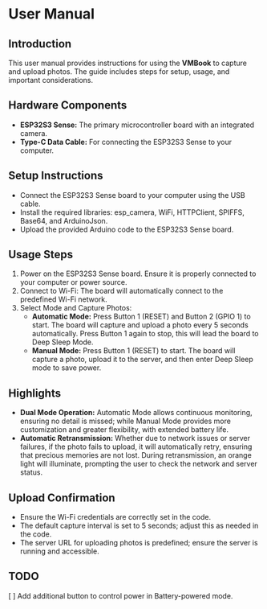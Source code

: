 # User Manual
## Introduction
This user manual provides instructions for using the **VMBook** to capture and upload photos. The guide includes steps for setup, usage, and important considerations.

## Hardware Components
- **ESP32S3 Sense:** The primary microcontroller board with an integrated camera.
- **Type-C Data Cable:** For connecting the ESP32S3 Sense to your computer.

## Setup Instructions
- Connect the ESP32S3 Sense board to your computer using the USB cable.
- Install the required libraries: esp_camera, WiFi, HTTPClient, SPIFFS, Base64, and ArduinoJson.
- Upload the provided Arduino code to the ESP32S3 Sense board.


## Usage Steps
1. Power on the ESP32S3 Sense board. Ensure it is properly connected to your computer or power source.
2. Connect to Wi-Fi: The board will automatically connect to the predefined Wi-Fi network.
3. Select Mode and Capture Photos:
   - **Automatic Mode:** Press Button 1 (RESET) and Button 2 (GPIO 1) to start. The board will capture and upload a photo every 5 seconds automatically. Press Button 1 again to stop, this will lead the board to Deep Sleep Mode.
    - **Manual Mode:** Press Button 1 (RESET) to start. The board will capture a photo, upload it to the server, and then enter Deep Sleep mode to save power.

## Highlights
- **Dual Mode Operation:** Automatic Mode allows continuous monitoring, ensuring no detail is missed; while Manual Mode provides more customization and greater flexibility, with extended battery life.
- **Automatic Retransmission:** Whether due to network issues or server failures, if the photo fails to upload, it will automatically retry, ensuring that precious memories are not lost. During retransmission, an orange light will illuminate, prompting the user to check the network and server status.

## Upload Confirmation
- Ensure the Wi-Fi credentials are correctly set in the code.
- The default capture interval is set to 5 seconds; adjust this as needed in the code.
- The server URL for uploading photos is predefined; ensure the server is running and accessible.

## TODO
[  ] Add additional button to control power in Battery-powered mode.